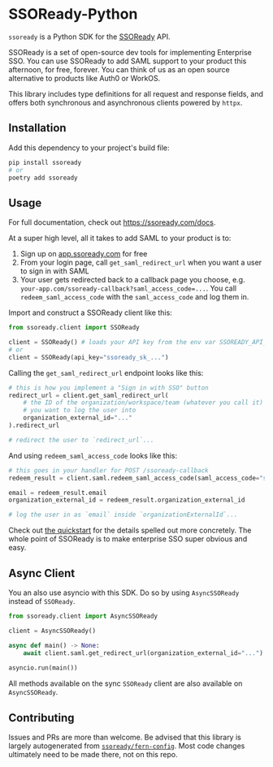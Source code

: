 # SSOReady-Python

`ssoready` is a Python SDK for the [SSOReady](https://ssoready.com) API. 

SSOReady is a set of open-source dev tools for implementing Enterprise SSO. You
can use SSOReady to add SAML support to your product this afternoon, for free,
forever. You can think of us as an open source alternative to products like
Auth0 or WorkOS.

This library includes type definitions for all request and response fields, and
offers both synchronous and asynchronous clients powered by `httpx`.

## Installation

Add this dependency to your project's build file:

```bash
pip install ssoready
# or
poetry add ssoready
```

## Usage

For full documentation, check out https://ssoready.com/docs.

At a super high level, all it takes to add SAML to your product is to:

1. Sign up on [app.ssoready.com](https://app.ssoready.com) for free
2. From your login page, call `get_saml_redirect_url` when you want a user to sign in with SAML
3. Your user gets redirected back to a callback page you choose, e.g. `your-app.com/ssoready-callback?saml_access_code=...`. You
   call `redeem_saml_access_code` with the `saml_access_code` and log them in.

Import and construct a SSOReady client like this:

```python
from ssoready.client import SSOReady

client = SSOReady() # loads your API key from the env var SSOREADY_API_KEY
# or
client = SSOReady(api_key="ssoready_sk_...")
```

Calling the `get_saml_redirect_url` endpoint looks like this:

```python
# this is how you implement a "Sign in with SSO" button
redirect_url = client.get_saml_redirect_url(
    # the ID of the organization/workspace/team (whatever you call it)
    # you want to log the user into
    organization_external_id="..."
).redirect_url

# redirect the user to `redirect_url`...
```

And using `redeem_saml_access_code` looks like this:

```python
# this goes in your handler for POST /ssoready-callback
redeem_result = client.saml.redeem_saml_access_code(saml_access_code="saml_access_code_...")

email = redeem_result.email
organization_external_id = redeem_result.organization_external_id

# log the user in as `email` inside `organizationExternalId`...
```

Check out [the quickstart](https://ssoready.com/docs) for the details spelled
out more concretely. The whole point of SSOReady is to make enterprise SSO super
obvious and easy.

## Async Client

You an also use asyncio with this SDK. Do so by using `AsyncSSOReady` instead of
`SSOReady`.

```python
from ssoready.client import AsyncSSOReady

client = AsyncSSOReady()

async def main() -> None:
    await client.saml.get_redirect_url(organization_external_id="...")
    
asyncio.run(main())
```

All methods available on the sync `SSOReady` client are also available on
`AsyncSSOReady`.

## Contributing

Issues and PRs are more than welcome. Be advised that this library is largely
autogenerated from
[`ssoready/fern-config`](https://github.com/ssoready/fern-config). Most code
changes ultimately need to be made there, not on this repo.

